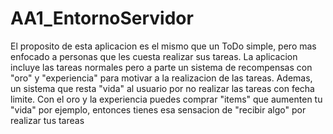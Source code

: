 # AA1_EntornoServidor
El proposito de esta aplicacion es el mismo que un ToDo simple, pero mas enfocado a personas que les cuesta realizar sus tareas.
La aplicacion incluye las tareas normales pero a parte un sistema de recompensas con "oro" y "experiencia" para motivar a la realizacion de las tareas.
Ademas, un sistema que resta "vida" al usuario por no realizar las tareas con fecha limite.
Con el oro y la experiencia puedes comprar "items" que aumenten tu "vida" por ejemplo, entonces tienes esa sensacion de "recibir algo" por realizar tus tareas
